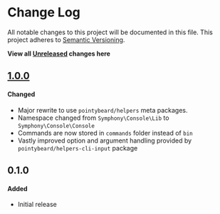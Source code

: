 # Change Log
All notable changes to this project will be documented in this file.
This project adheres to [Semantic Versioning](http://semver.org/).

**View all [Unreleased][] changes here**

## [1.0.0][]
#### Changed
-   Major rewrite to use `pointybeard/helpers` meta packages.
-   Namespace changed from `Symphony\Console\Lib` to `Symphony\Console\Console`
-   Commands are now stored in `commands` folder instead of `bin`
-   Vastly improved option and argument handling provided by `pointybeard/helpers-cli-input` package

## 0.1.0
#### Added
-   Initial release

[Unreleased]: https://github.com/pointybeard/console/compare/1.0.0...integration
[1.0.0]: https://github.com/pointybeard/console/compare/0.1.0...1.0.0
